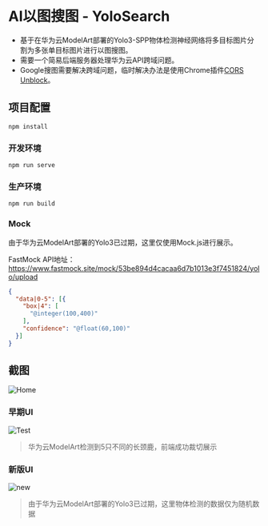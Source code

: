 # AI以图搜图 - YoloSearch

- 基于在华为云ModelArt部署的Yolo3-SPP物体检测神经网络将多目标图片分割为多张单目标图片进行以图搜图。
- 需要一个简易后端服务器处理华为云API跨域问题。
- Google搜图需要解决跨域问题，临时解决办法是使用Chrome插件[CORS Unblock](https://chrome.google.com/webstore/detail/cors-unblock/lfhmikememgdcahcdlaciloancbhjino)。

## 项目配置

```
npm install
```

### 开发环境

```
npm run serve
```

### 生产环境

```
npm run build
```

### Mock

由于华为云ModelArt部署的Yolo3已过期，这里仅使用Mock.js进行展示。

FastMock API地址：https://www.fastmock.site/mock/53be894d4cacaa6d7b1013e3f7451824/yolo/upload

```json
{
  "data|0-5": [{
    "box|4": [
      "@integer(100,400)"
    ],
    "confidence": "@float(60,100)"
  }]
}
```

## 截图

![Home](https://user-images.githubusercontent.com/49466119/77246951-367fd500-6c67-11ea-9aa3-1b74f75cdba2.jpg)

### 早期UI

![Test](https://user-images.githubusercontent.com/49466119/77247001-d9385380-6c67-11ea-907a-ca91da6b6be8.png)

> 华为云ModelArt检测到5只不同的长颈鹿，前端成功裁切展示

### 新版UI

 ![new](https://user-images.githubusercontent.com/49466119/77248580-7ea5f400-6c75-11ea-8a56-fc70111f3fb8.jpg)

> 由于华为云ModelArt部署的Yolo3已过期，这里物体检测的数据仅为随机数据